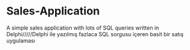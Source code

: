 # Sales-Application
 A simple sales application with lots of SQL queries written in Delphi/////Delphi ile yazılmış fazlaca SQL sorgusu içeren basit bir satış uygulaması
